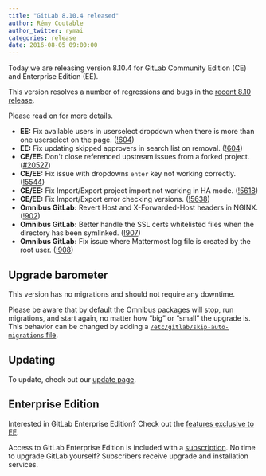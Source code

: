 ```yaml
---
title: "GitLab 8.10.4 released"
author: Rémy Coutable
author_twitter: rymai
categories: release
date: 2016-08-05 09:00:00
---
```


Today we are releasing version 8.10.4 for GitLab Community Edition (CE) and
Enterprise Edition (EE).

This version resolves a number of regressions and bugs in the [recent 8.10
release](/2016/07/22/gitlab-8-10-released/).

Please read on for more details.

<!-- more -->

- **EE:** Fix available users in userselect dropdown when there is more than one userselect on the page. ([!604])
- **EE:** Fix updating skipped approvers in search list on removal. ([!604])
- **CE/EE:** Don't close referenced upstream issues from a forked project. ([#20527])
- **CE/EE:** Fix issue with dropdowns `enter` key not working correctly. ([!5544])
- **CE/EE:** Fix Import/Export project import not working in HA mode. ([!5618])
- **CE/EE:** Fix Import/Export error checking versions. ([!5638])
- **Omnibus GitLab:** Revert Host and X-Forwarded-Host headers in NGINX. ([!902])
- **Omnibus GitLab:** Better handle the SSL certs whitelisted files when the directory has been symlinked. ([!907])
- **Omnibus GitLab:** Fix issue where Mattermost log file is created by the root user. ([!908])

[!604]: https://gitlab.com/gitlab-org/gitlab-ee/merge_requests/604

[#20527]: https://gitlab.com/gitlab-org/gitlab-ce/issues/20527
[!5544]: https://gitlab.com/gitlab-org/gitlab-ce/merge_requests/5544
[!5618]: https://gitlab.com/gitlab-org/gitlab-ce/merge_requests/5618
[!5638]: https://gitlab.com/gitlab-org/gitlab-ce/merge_requests/5638

[!902]: https://gitlab.com/gitlab-org/omnibus-gitlab/merge_requests/902
[!907]: https://gitlab.com/gitlab-org/omnibus-gitlab/merge_requests/907
[!908]: https://gitlab.com/gitlab-org/omnibus-gitlab/merge_requests/908

## Upgrade barometer

This version has no migrations and should not require any downtime.

Please be aware that by default the Omnibus packages will stop, run migrations,
and start again, no matter how “big” or “small” the upgrade is. This behavior
can be changed by adding a [`/etc/gitlab/skip-auto-migrations`
file](http://doc.gitlab.com/omnibus/update/README.html).

## Updating

To update, check out our [update page](https://about.gitlab.com/update/).

## Enterprise Edition

Interested in GitLab Enterprise Edition? Check out the [features exclusive to
EE](https://about.gitlab.com/features/#enterprise).

Access to GitLab Enterprise Edition is included with a [subscription](https://about.gitlab.com/pricing/).
No time to upgrade GitLab yourself? Subscribers receive upgrade and installation
services.
